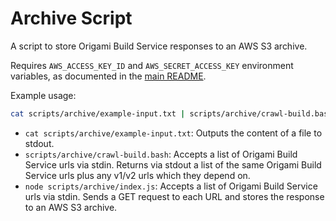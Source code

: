 # Archive Script

A script to store Origami Build Service responses to an AWS S3 archive.

Requires `AWS_ACCESS_KEY_ID` and `AWS_SECRET_ACCESS_KEY` environment variables, as documented in the [main README](../../README.md).

Example usage:
```bash
cat scripts/archive/example-input.txt | scripts/archive/crawl-build.bash | node scripts/archive/index.js
```

- `cat scripts/archive/example-input.txt`: Outputs the content of a file to stdout.
- `scripts/archive/crawl-build.bash`: Accepts a list of Origami Build Service urls via stdin. Returns via stdout a list of the same Origami Build Service urls plus any v1/v2 urls which they depend on.
- `node scripts/archive/index.js`: Accepts a list of Origami Build Service urls via stdin. Sends a GET request to each URL and stores the response to an AWS S3 archive.
